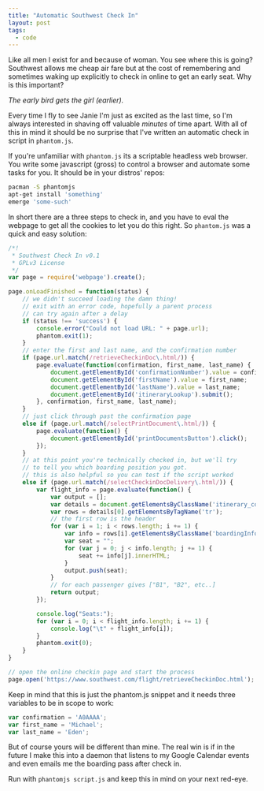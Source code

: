 ```yaml
---
title: "Automatic Southwest Check In"
layout: post
tags:
  - code
---
```


Like all men I exist for and because of woman.
You see where this is going? Southwest allows me cheap air fare but at
the cost of remembering and sometimes waking up explicitly to check in online
to get an early seat. Why is this important?

<div class="message"><i>The early bird gets the girl (earlier).</i></div>

Every time I fly to see Janie I'm just as excited as the last time,
so I'm always interested in shaving off valuable _minutes_ of time apart.
With all of this in mind it should be no surprise that I've written
an automatic check in script in `phantom.js`.

If you're unfamiliar with `phantom.js` its a scriptable headless web browser.
You write some javascript (gross) to control a browser and automate some
tasks for you. It should be in your distros' repos:

```bash
pacman -S phantomjs
apt-get install 'something'
emerge 'some-such'
```

In short there are a three steps to check in, and you have to eval the webpage
to get all the cookies to let you do this right. So `phantom.js` was a quick and
easy solution:

```javascript
/*!
 * Southwest Check In v0.1
 * GPLv3 License
 */
var page = require('webpage').create();

page.onLoadFinished = function(status) {
    // we didn't succeed loading the damn thing!
    // exit with an error code, hopefully a parent process
    // can try again after a delay
    if (status !== 'success') {
        console.error("Could not load URL: " + page.url);
        phantom.exit(1);
    }
    // enter the first and last name, and the confirmation number
    if (page.url.match(/retrieveCheckinDoc\.html/)) {
        page.evaluate(function(confirmation, first_name, last_name) {
            document.getElementById('confirmationNumber').value = confirmation;
            document.getElementById('firstName').value = first_name;
            document.getElementById('lastName').value = last_name;
            document.getElementById('itineraryLookup').submit();
        }, confirmation, first_name, last_name);
    }
    // just click through past the confirmation page
    else if (page.url.match(/selectPrintDocument\.html/)) {
        page.evaluate(function() {
            document.getElementById('printDocumentsButton').click();
        });
    }
    // at this point you're technically checked in, but we'll try
    // to tell you which boarding position you got.
    // this is also helpful so you can test if the script worked
    else if (page.url.match(/selectCheckinDocDelivery\.html/)) {
        var flight_info = page.evaluate(function() {
            var output = [];
            var details = document.getElementsByClassName('itinerary_content');
            var rows = details[0].getElementsByTagName('tr');
            // the first row is the header
            for (var i = 1; i < rows.length; i += 1) {
                var info = rows[i].getElementsByClassName('boardingInfo');
                var seat = "";
                for (var j = 0; j < info.length; j += 1) {
                    seat += info[j].innerHTML;
                }
                output.push(seat);
            }
            // for each passenger gives ["B1", "B2", etc..]
            return output;
        });

        console.log("Seats:");
        for (var i = 0; i < flight_info.length; i += 1) {
            console.log("\t" + flight_info[i]);
        }
        phantom.exit(0);
    }
}

// open the online checkin page and start the process
page.open('https://www.southwest.com/flight/retrieveCheckinDoc.html');
```

Keep in mind that this is just the phantom.js snippet and it needs three
variables to be in scope to work:

```javascript
var confirmation = 'A0AAAA';
var first_name = 'Michael';
var last_name = 'Eden';
```

But of course yours will be different than mine.
The real win is if in the future I make this into a daemon
that listens to my Google Calendar events and even emails me
the boarding pass after check in.

Run with `phantomjs script.js` and keep this in mind on your next red-eye.
